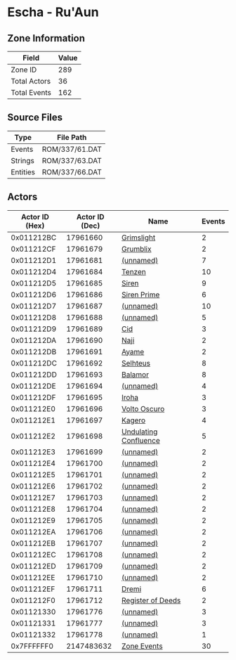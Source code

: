 # Escha - Ru'Aun

## Zone Information

| Field        |   Value |
|--------------|---------|
| Zone ID      |     289 |
| Total Actors |      36 |
| Total Events |     162 |

## Source Files

| Type     | File Path      |
|----------|----------------|
| Events   | ROM/337/61.DAT |
| Strings  | ROM/337/63.DAT |
| Entities | ROM/337/66.DAT |

## Actors

| Actor ID (Hex)   |   Actor ID (Dec) | Name                                                               |   Events |
|------------------|------------------|--------------------------------------------------------------------|----------|
| 0x011212BC       |         17961660 | [Grimslight](./17961660%20-%20Grimslight/)                         |        2 |
| 0x011212CF       |         17961679 | [Grumblix](./17961679%20-%20Grumblix/)                             |        2 |
| 0x011212D1       |         17961681 | [(unnamed)](./17961681/)                                           |        7 |
| 0x011212D4       |         17961684 | [Tenzen](./17961684%20-%20Tenzen/)                                 |       10 |
| 0x011212D5       |         17961685 | [Siren](./17961685%20-%20Siren/)                                   |        9 |
| 0x011212D6       |         17961686 | [Siren Prime](./17961686%20-%20Siren%20Prime/)                     |        6 |
| 0x011212D7       |         17961687 | [(unnamed)](./17961687/)                                           |       10 |
| 0x011212D8       |         17961688 | [(unnamed)](./17961688/)                                           |        5 |
| 0x011212D9       |         17961689 | [Cid](./17961689%20-%20Cid/)                                       |        3 |
| 0x011212DA       |         17961690 | [Naji](./17961690%20-%20Naji/)                                     |        2 |
| 0x011212DB       |         17961691 | [Ayame](./17961691%20-%20Ayame/)                                   |        2 |
| 0x011212DC       |         17961692 | [Selhteus](./17961692%20-%20Selhteus/)                             |        8 |
| 0x011212DD       |         17961693 | [Balamor](./17961693%20-%20Balamor/)                               |        8 |
| 0x011212DE       |         17961694 | [(unnamed)](./17961694/)                                           |        4 |
| 0x011212DF       |         17961695 | [Iroha](./17961695%20-%20Iroha/)                                   |        3 |
| 0x011212E0       |         17961696 | [Volto Oscuro](./17961696%20-%20Volto%20Oscuro/)                   |        3 |
| 0x011212E1       |         17961697 | [Kagero](./17961697%20-%20Kagero/)                                 |        4 |
| 0x011212E2       |         17961698 | [Undulating Confluence](./17961698%20-%20Undulating%20Confluence/) |        5 |
| 0x011212E3       |         17961699 | [(unnamed)](./17961699/)                                           |        2 |
| 0x011212E4       |         17961700 | [(unnamed)](./17961700/)                                           |        2 |
| 0x011212E5       |         17961701 | [(unnamed)](./17961701/)                                           |        2 |
| 0x011212E6       |         17961702 | [(unnamed)](./17961702/)                                           |        2 |
| 0x011212E7       |         17961703 | [(unnamed)](./17961703/)                                           |        2 |
| 0x011212E8       |         17961704 | [(unnamed)](./17961704/)                                           |        2 |
| 0x011212E9       |         17961705 | [(unnamed)](./17961705/)                                           |        2 |
| 0x011212EA       |         17961706 | [(unnamed)](./17961706/)                                           |        2 |
| 0x011212EB       |         17961707 | [(unnamed)](./17961707/)                                           |        2 |
| 0x011212EC       |         17961708 | [(unnamed)](./17961708/)                                           |        2 |
| 0x011212ED       |         17961709 | [(unnamed)](./17961709/)                                           |        2 |
| 0x011212EE       |         17961710 | [(unnamed)](./17961710/)                                           |        2 |
| 0x011212EF       |         17961711 | [Dremi](./17961711%20-%20Dremi/)                                   |        6 |
| 0x011212F0       |         17961712 | [Register of Deeds](./17961712%20-%20Register%20of%20Deeds/)       |        2 |
| 0x01121330       |         17961776 | [(unnamed)](./17961776/)                                           |        3 |
| 0x01121331       |         17961777 | [(unnamed)](./17961777/)                                           |        3 |
| 0x01121332       |         17961778 | [(unnamed)](./17961778/)                                           |        1 |
| 0x7FFFFFF0       |       2147483632 | [Zone Events](./Zone%20Events/)                                    |       30 |